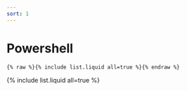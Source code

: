 ```yaml
---
sort: 1
---
```


# Powershell

```
{% raw %}{% include list.liquid all=true %}{% endraw %}
```

{% include list.liquid all=true %}

